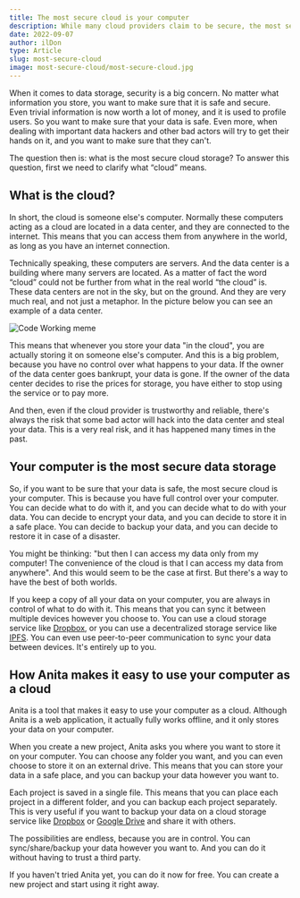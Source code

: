 ```yaml
---
title: The most secure cloud is your computer
description: While many cloud providers claim to be secure, the most secure and private cloud is your computer.
date: 2022-09-07
author: ilDon
type: Article
slug: most-secure-cloud
image: most-secure-cloud/most-secure-cloud.jpg
---
```

When it comes to data storage, security is a big concern. No matter what information you store, you want to make sure that it is safe and secure. Even trivial information is now worth a lot of money, and it is used to profile users.
So you want to make sure that your data is safe. Even more, when dealing with important data hackers and other bad actors will try to get their hands on it, and you want to make sure that they can't. 

The question then is: what is the most secure cloud storage? To answer this question, first we need to clarify what “cloud” means.

<!-- /preview -->

## What is the cloud?

In short, the cloud is someone else's computer. Normally these computers acting as a cloud are located in a data center, and they are connected to the internet. This means that you can access them from anywhere in the world, as long as you have an internet connection.

Technically speaking, these computers are servers. And the data center is a building where many servers are located. As a matter of fact the word “cloud” could not be further from what in the real world “the cloud” is. These data centers are not in the sky, but on the ground. And they are very much real, and not just a metaphor. In the picture below you can see an example of a data center.

![Code Working meme](/assets/images/blog/most-secure-cloud/data_centre.jpg)

This means that whenever you store your data "in the cloud", you are actually storing it on someone else's computer. And this is a big problem, because you have no control over what happens to your data. If the owner of the data center goes bankrupt, your data is gone. If the owner of the data center decides to rise the prices for storage, you have either to stop using the service or to pay more. 

And then, even if the cloud provider is trustworthy and reliable, there's always the risk that some bad actor will hack into the data center and steal your data. This is a very real risk, and it has happened many times in the past.

## Your computer is the most secure data storage

So, if you want to be sure that your data is safe, the most secure cloud is your computer. This is because you have full control over your computer. You can decide what to do with it, and you can decide what to do with your data. You can decide to encrypt your data, and you can decide to store it in a safe place. You can decide to backup your data, and you can decide to restore it in case of a disaster.

You might be thinking: "but then I can access my data only from my computer! The convenience of the cloud is that I can access my data from anywhere". And this would seem to be the case at first. But there's a way to have the best of both worlds.

If you keep a copy of all your data on your computer, you are always in control of what to do with it. This means that you can sync it between multiple devices however you choose to. You can use a cloud storage service like [Dropbox](https://www.dropbox.com/), or you can use a decentralized storage service like [IPFS](https://ipfs.tech/). You can even use peer-to-peer communication to sync your data between devices. It's entirely up to you.

## How Anita makes it easy to use your computer as a cloud

Anita is a tool that makes it easy to use your computer as a cloud. Although Anita is a web application, it actually fully works offline, and it only stores your data on your computer.

When you create a new project, Anita asks you where you want to store it on your computer. You can choose any folder you want, and you can even choose to store it on an external drive. This means that you can store your data in a safe place, and you can backup your data however you want to.

Each project is saved in a single file. This means that you can place each project in a different folder, and you can backup each project separately. This is very useful if you want to backup your data on a cloud storage service like [Dropbox](https://www.dropbox.com/) or [Google Drive](https://www.google.com/intl/it_it/drive/) and share it with others.

The possibilities are endless, because you are in control. You can sync/share/backup your data however you want to. And you can do it without having to trust a third party.

If you haven't tried Anita yet, you can do it now for free. You can create a new project and start using it right away.